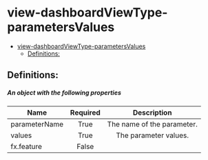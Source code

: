 <a name="view-dashboardviewtype-parametersvalues"></a>
# view-dashboardViewType-parametersValues
* [view-dashboardViewType-parametersValues](#view-dashboardviewtype-parametersvalues)
    * [Definitions:](#view-dashboardviewtype-parametersvalues-definitions)

<a name="view-dashboardviewtype-parametersvalues-definitions"></a>
## Definitions:
<a name="view-dashboardviewtype-parametersvalues-definitions-an-object-with-the-following-properties"></a>
##### An object with the following properties
| Name | Required | Description
| ---|:--:|:--:|
|parameterName|True|The name of the parameter.
|values|True|The parameter values.
|fx.feature|False|

